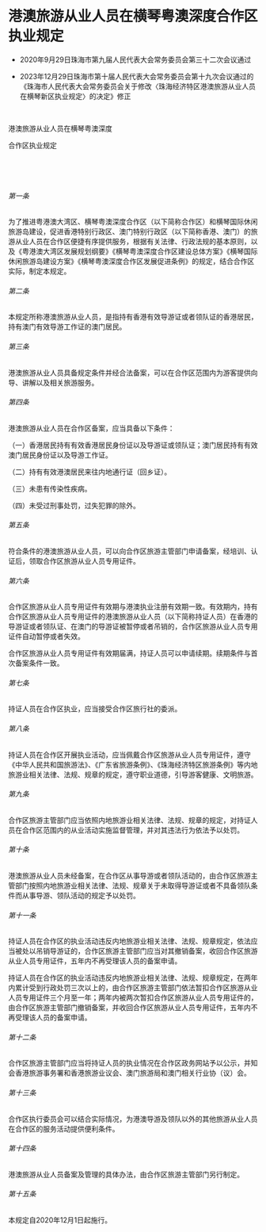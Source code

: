 # 港澳旅游从业人员在横琴粤澳深度合作区执业规定

- 2020年9月29日珠海市第九届人民代表大会常务委员会第三十二次会议通过

- 2023年12月29日珠海市第十届人民代表大会常务委员会第十九次会议通过的《珠海市人民代表大会常务委员会关于修改〈珠海经济特区港澳旅游从业人员在横琴新区执业规定〉的决定》修正

<!-- INFO END -->

​

港澳旅游从业人员在横琴粤澳深度

合作区执业规定

​

​

###### 第一条

为了推进粤港澳大湾区、横琴粤澳深度合作区（以下简称合作区）和横琴国际休闲旅游岛建设，促进香港特别行政区、澳门特别行政区（以下简称香港、澳门）的旅游从业人员在合作区便捷有序提供服务，根据有关法律、行政法规的基本原则，以及《粤港澳大湾区发展规划纲要》《横琴粤澳深度合作区建设总体方案》《横琴国际休闲旅游岛建设方案》《横琴粤澳深度合作区发展促进条例》的规定，结合合作区实际，制定本规定。

###### 第二条

本规定所称港澳旅游从业人员，是指持有香港有效导游证或者领队证的香港居民，持有澳门有效导游工作证的澳门居民。

###### 第三条

港澳旅游从业人员具备规定条件并经合法备案，可以在合作区范围内为游客提供向导、讲解以及相关旅游服务。

###### 第四条

港澳旅游从业人员在合作区备案，应当具备以下条件：

（一）香港居民持有有效香港居民身份证以及导游证或领队证；澳门居民持有有效澳门居民身份证以及导游工作证。

（二）持有有效港澳居民来往内地通行证（回乡证）。

（三）未患有传染性疾病。

（四）未受过刑事处罚，过失犯罪的除外。

###### 第五条

符合条件的港澳旅游从业人员，可以向合作区旅游主管部门申请备案，经培训、认证后，领取合作区旅游从业人员专用证件。

###### 第六条

合作区旅游从业人员专用证件有效期与港澳执业注册有效期一致。有效期内，持有合作区旅游从业人员专用证件的港澳旅游从业人员（以下简称持证人员）在香港的导游证或者领队证、在澳门的导游证被暂停或者吊销的，合作区旅游从业人员专用证件自动暂停或者失效。

合作区旅游从业人员专用证件有效期届满，持证人员可以申请续期。续期条件与首次备案条件一致。

###### 第七条

持证人员在合作区执业，应当接受合作区旅行社的委派。

###### 第八条

持证人员在合作区开展执业活动，应当佩戴合作区旅游从业人员专用证件，遵守《中华人民共和国旅游法》、《广东省旅游条例》、《珠海经济特区旅游条例》等内地旅游业相关法律、法规、规章的规定，遵守职业道德，引导游客健康、文明旅游。

###### 第九条

合作区旅游主管部门应当依照内地旅游业相关法律、法规、规章的规定，对持证人员在合作区范围内的从业活动实施监督管理，并对其违法行为依法予以处罚。

###### 第十条

港澳旅游从业人员未经备案，在合作区从事导游或者领队活动的，由合作区旅游主管部门按照内地旅游业相关法律、法规、规章关于未取得导游证或者不具备领队条件而从事导游、领队活动的规定予以处罚。

###### 第十一条

持证人员在合作区的执业活动违反内地旅游业相关法律、法规、规章规定，依法应当被处以吊销导游证的，合作区旅游主管部门应当对其撤销备案，收回合作区旅游从业人员专用证件，五年内不再受理该人员的备案申请。

持证人员在合作区的执业活动违反内地旅游业相关法律、法规、规章规定，在两年内累计受到行政处罚三次以上的，由合作区旅游主管部门依法暂扣合作区旅游从业人员专用证件三个月至一年；两年内被两次暂扣合作区旅游从业人员专用证件的，由合作区旅游主管部门撤销备案，并收回合作区旅游从业人员专用证件，五年内不再受理该人员的备案申请。

###### 第十二条

合作区旅游主管部门应当将持证人员的执业情况在合作区政务网站予以公示，并知会香港旅游事务署和香港旅游业议会、澳门旅游局和澳门相关行业协（议）会。

###### 第十三条

合作区执行委员会可以结合实际情况，为港澳导游及领队以外的其他旅游从业人员在合作区的服务活动提供便利条件。

###### 第十四条

港澳旅游从业人员备案及管理的具体办法，由合作区旅游主管部门另行制定。

###### 第十五条

本规定自2020年12月1日起施行。
